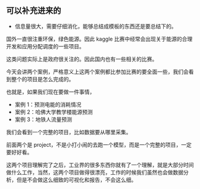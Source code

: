 
## 可以补充进来的

- 信息量很大，需要仔细消化，能够总结成模板的东西还是要总结下的。



国外一直很注重环保，绿色能源。因此 kaggle 比赛中经常会出现关于能源的合理开发和应用分配调度的一些项目。

这类问题实际上是政府很关注的。因此国内也有一些相关的比赛。


今天会讲两个案例，严格意义上这两个案例都比参加比赛的要全面一些，我们会看到整个的项目是怎么完成的。

也就是，如果我们现在要做一件事情，

- 案例 1：预测电能的消耗情况
- 案例 2：哈佛大学教学楼能源预测
- 案例 3：地铁人流量预测

我们会看到一个完整的项目，比如数据要从哪里采集。


前面两个是 project，不是小打小闹的去跑一个模型，而是一个完整的项目，一定要好好看。

这两个项目理解完了之后，工业界的很多东西你就有了一个理解，就是大部分时间做什么工作，当然，这两个项目做得很漂亮，工作的时候我们虽然也会做数据分析，但是不会做这么细致的可视化和报告，不会这么细。
